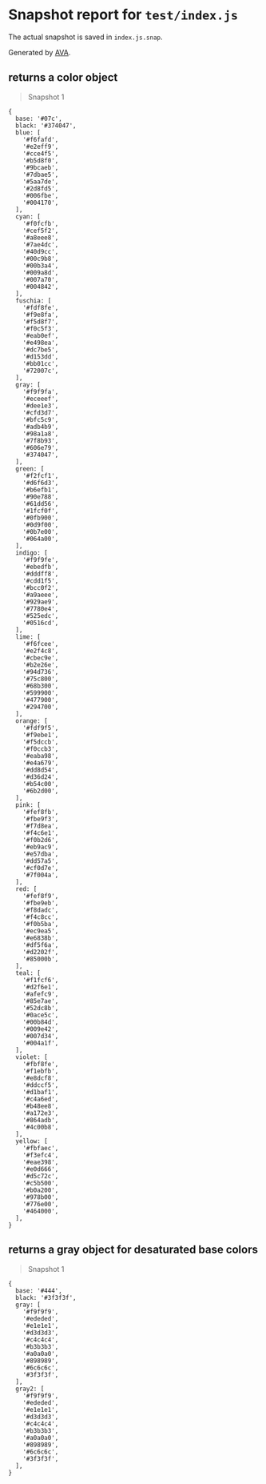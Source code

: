 
# Snapshot report for `test/index.js`

The actual snapshot is saved in `index.js.snap`.

Generated by [AVA](https://ava.li).

## returns a color object

> Snapshot 1

    {
      base: '#07c',
      black: '#374047',
      blue: [
        '#f6fafd',
        '#e2eff9',
        '#cce4f5',
        '#b5d8f0',
        '#9bcaeb',
        '#7dbae5',
        '#5aa7de',
        '#2d8fd5',
        '#006fbe',
        '#004170',
      ],
      cyan: [
        '#f0fcfb',
        '#cef5f2',
        '#a8eee8',
        '#7ae4dc',
        '#40d9cc',
        '#00c9b8',
        '#00b3a4',
        '#009a8d',
        '#007a70',
        '#004842',
      ],
      fuschia: [
        '#fdf8fe',
        '#f9e8fa',
        '#f5d8f7',
        '#f0c5f3',
        '#eab0ef',
        '#e498ea',
        '#dc7be5',
        '#d153dd',
        '#bb01cc',
        '#72007c',
      ],
      gray: [
        '#f9f9fa',
        '#eceeef',
        '#dee1e3',
        '#cfd3d7',
        '#bfc5c9',
        '#adb4b9',
        '#98a1a8',
        '#7f8b93',
        '#606e79',
        '#374047',
      ],
      green: [
        '#f2fcf1',
        '#d6f6d3',
        '#b6efb1',
        '#90e788',
        '#61dd56',
        '#1fcf0f',
        '#0fb900',
        '#0d9f00',
        '#0b7e00',
        '#064a00',
      ],
      indigo: [
        '#f9f9fe',
        '#ebedfb',
        '#dddff8',
        '#cdd1f5',
        '#bcc0f2',
        '#a9aeee',
        '#929ae9',
        '#7780e4',
        '#525edc',
        '#0516cd',
      ],
      lime: [
        '#f6fcee',
        '#e2f4c8',
        '#cbec9e',
        '#b2e26e',
        '#94d736',
        '#75c800',
        '#68b300',
        '#599900',
        '#477900',
        '#294700',
      ],
      orange: [
        '#fdf9f5',
        '#f9ebe1',
        '#f5dccb',
        '#f0ccb3',
        '#eaba98',
        '#e4a679',
        '#dd8d54',
        '#d36d24',
        '#b54c00',
        '#6b2d00',
      ],
      pink: [
        '#fef8fb',
        '#fbe9f3',
        '#f7d8ea',
        '#f4c6e1',
        '#f0b2d6',
        '#eb9ac9',
        '#e57dba',
        '#dd57a5',
        '#cf0d7e',
        '#7f004a',
      ],
      red: [
        '#fef8f9',
        '#fbe9eb',
        '#f8dadc',
        '#f4c8cc',
        '#f0b5ba',
        '#ec9ea5',
        '#e6838b',
        '#df5f6a',
        '#d2202f',
        '#85000b',
      ],
      teal: [
        '#f1fcf6',
        '#d2f6e1',
        '#afefc9',
        '#85e7ae',
        '#52dc8b',
        '#0ace5c',
        '#00b84d',
        '#009e42',
        '#007d34',
        '#004a1f',
      ],
      violet: [
        '#fbf8fe',
        '#f1ebfb',
        '#e8dcf8',
        '#ddccf5',
        '#d1baf1',
        '#c4a6ed',
        '#b48ee8',
        '#a172e3',
        '#864adb',
        '#4c00b8',
      ],
      yellow: [
        '#fbfaec',
        '#f3efc4',
        '#eae398',
        '#e0d666',
        '#d5c72c',
        '#c5b500',
        '#b0a200',
        '#978b00',
        '#776e00',
        '#464000',
      ],
    }

## returns a gray object for desaturated base colors

> Snapshot 1

    {
      base: '#444',
      black: '#3f3f3f',
      gray: [
        '#f9f9f9',
        '#ededed',
        '#e1e1e1',
        '#d3d3d3',
        '#c4c4c4',
        '#b3b3b3',
        '#a0a0a0',
        '#898989',
        '#6c6c6c',
        '#3f3f3f',
      ],
      gray2: [
        '#f9f9f9',
        '#ededed',
        '#e1e1e1',
        '#d3d3d3',
        '#c4c4c4',
        '#b3b3b3',
        '#a0a0a0',
        '#898989',
        '#6c6c6c',
        '#3f3f3f',
      ],
    }